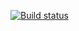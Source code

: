 [![Build status](https://ci.appveyor.com/api/projects/status/uvx989uh606x2bcc?svg=true)](https://ci.appveyor.com/project/Timofeeva166/testingapi-2-1)
